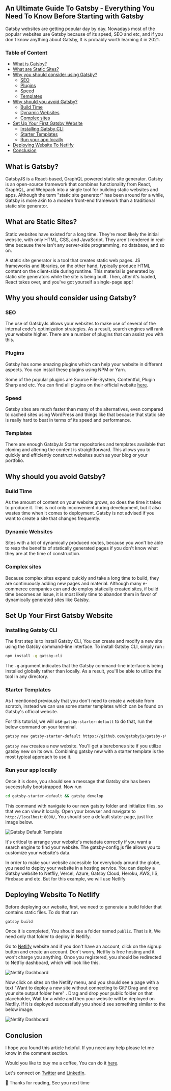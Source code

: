 ## An Ultimate Guide To Gatsby - Everything You Need To Know Before Starting with Gatsby

Gatsby websites are getting popular day by day. Nowadays most of the popular websites use Gatsby because of its speed, SEO and etc, and if you don't know anything about Gatsby, It is probably worth learning it in 2021. 

### Table of Content
- [What is Gatsby?](#what-is-gatsby-)
- [What are Static Sites?](#what-are-static-sites-)
- [Why you should consider using Gatsby?](#why-you-should-consider-using-gatsby-)
  * [SEO](#seo)
  * [Plugins](#plugins)
  * [Speed](#speed)
  * [Templates](#templates)
- [Why should you avoid Gatsby?](#why-should-you-avoid-gatsby-)
  * [Build Time](#build-time)
  * [Dynamic Websites](#dynamic-websites)
  * [Complex sites](#complex-sites)
- [Set Up Your First Gatsby Website](#set-up-your-first-gatsby-website)
  * [Installing Gatsby CLI](#installing-gatsby-cli)
  * [Starter Templates](#starter-templates)
  * [Run your app locally](#run-your-app-locally)
- [Deploying Website To Netlify](#deploying-website-to-netlify)
- [Conclusion](#conclusion)

## What is Gatsby?

GatsbyJS is a React-based, GraphQL powered static site generator. Gatsby is an open-source framework that combines functionality from React, GraphQL, and Webpack into a single tool for building static websites and apps. Although the term "static site generator" has been around for a while, Gatsby is more akin to a modern front-end framework than a traditional static site generator.

## What are Static Sites?

Static websites have existed for a long time. They're most likely the initial website, with only HTML, CSS, and JavaScript. They aren't rendered in real-time because there isn't any server-side programming, no database, and so on.

A static site generator is a tool that creates static web pages. JS frameworks and libraries, on the other hand, typically produce HTML content on the client-side during runtime. This material is generated by static site generators while the site is being built. Then, after it's loaded, React takes over, and you've got yourself a single-page app!

## Why you should consider using Gatsby?

### SEO

The use of GatsbyJs allows your websites to make use of several of the internal code's optimization strategies. As a result, search engines will rank your website higher. There are a number of plugins that can assist you with this.

### Plugins

Gatsby has some amazing plugins which can help your website in different aspects. You can install these plugins using NPM or Yarn. 

Some of the popular plugins are Source File-System, Contentful, Plugin Sharp and etc. You can find all plugins on their official website [here](https://www.gatsbyjs.com/plugins).

### Speed

Gatsby sites are much faster than many of the alternatives, even compared to cached sites using WordPress and things like that because that static site is really hard to beat in terms of its speed and performance.

### Templates

There are enough GatsbyJs Starter repositories and templates available that cloning and altering the content is straightforward. This allows you to quickly and efficiently construct websites such as your blog or your portfolio.

## Why should you avoid Gatsby?

### Build Time

As the amount of content on your website grows, so does the time it takes to produce it. This is not only inconvenient during development, but it also wastes time when it comes to deployment. Gatsby is not advised if you want to create a site that changes frequently.

### Dynamic Websites

Sites with a lot of dynamically produced routes, because you won't be able to reap the benefits of statically generated pages if you don't know what they are at the time of construction.

### Complex sites

Because complex sites expand quickly and take a long time to build, they are continuously adding new pages and material. Although many e-commerce companies can and do employ statically created sites, if build time becomes an issue, it is most likely time to abandon them in favor of dynamically generated sites like Gatsby.

## Set Up Your First Gatsby Website

### Installing Gatsby CLI

The first step is to install Gatsby CLI, You can create and modify a new site using the Gatsby command-line interface. To install Gatsby CLI, simply run : 

```bash
npm install -g gatsby-cli
```

The `-g` argument indicates that the Gatsby command-line interface is being installed globally rather than locally. As a result, you'll be able to utilize the tool in any directory.

### Starter Templates

As I mentioned previously that you don't need to create a website from scratch, instead we can use some starter templates which can be found on Gatsby's official website. 

For this tutorial, we will use `gatsby-starter-default` to do that, run the below command on your terminal. 

```bash
gatsby new gatsby-starter-default https://github.com/gatsbyjs/gatsby-starter-default
```

`gatsby new` creates a new website. You'll get a barebones site if you utilize gatsby new on its own. Combining gatsby new with a starter template is the most typical approach to use it.

### Run your app locally

Once it is done, you should see a message that Gatsby site has been successfully bootstrapped. Now run 

```bash
cd gatsby-starter-default && gatsby develop
```

This command with navigate to our new gatsby folder and initialize files, so that we can view it locally. Open your browser and navigate to `http://localhost:8000/`, You should see a default stater page, just like image below.

![Gatsby Default Template](https://cdn.hashnode.com/res/hashnode/image/upload/v1630556437929/UvPkbP0MT.png?auto=compress)

It's critical to arrange your website's metadata correctly if you want a search engine to find your website. The gatsby-config.js file allows you to customize your website's data.

In order to make your website accessible for everybody around the globe, you need to deploy your website in a hosting service. You can deploy a Gatsby website to Netfliy, Vercel, Azure, Gatsby Cloud, Heroku, AWS, IIS, Firebase and etc. But for this example, we will use Netlify

## Deploying Website To Netlify

Before deploying our website, first, we need to generate a build folder that contains static files. To do that run 

```shell
gatsby build
```

Once it is completed, You should see a folder named `public`. That is it, We need only that folder to deploy in Netlify.

Go to [Netlify](https://www.netlify.com/) website and if you don't have an account, click on the signup button and create an account. Don't worry, Netfliy is free hosting and it won't charge you anything. Once you registered, you should be redirected to Netfliy dashboard, which will look like this. 

![Netlify Dashboard](https://cdn.hashnode.com/res/hashnode/image/upload/v1630557032763/BJR3s93Hq.png?auto=compress)

Now click on sites on the Netlify menu, and you should see a page with a text "Want to deploy a new site without connecting to Git? Drag and drop your site output folder here" . Drag and drop your public folder on that placeholder, Wait for a while and then your website will be deployed on Netfliy.  If it is deployed successfully you should see something similar to the below image. 

![Netlify Dashboard](https://cdn.hashnode.com/res/hashnode/image/upload/v1630557480458/c6_KmJUyK.png?auto=compress)

## Conclusion 

I hope you found this article helpful. If you need any help please let me know in the comment section. 

Would you like to buy me a coffee, You can do it [here](https://www.buymeacoffee.com/suhailkakar).

Let's connect on  [Twitter](https://twitter.com/suhailkakar)  and  [LinkedIn](https://www.linkedin.com/in/suhailkakar/). 

👋 Thanks for reading, See you next time

